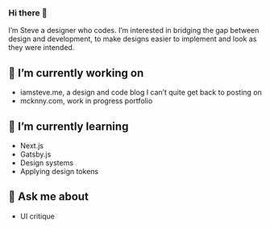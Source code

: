 ### Hi there 👋

I’m Steve a designer who codes. I’m interested in bridging the gap between design and development, to make designs easier to implement and look as they were intended.

## 🔭 I’m currently working on
- iamsteve.me, a design and code blog I can’t quite get back to posting on
- mcknny.com, work in progress portfolio

## 🌱 I’m currently learning
- Next.js
- Gatsby.js
- Design systems
- Applying design tokens

## 💬 Ask me about
- UI critique

<!--
**stevemckinney/stevemckinney** is a ✨ _special_ ✨ repository because its `README.md` (this file) appears on your GitHub profile.

Here are some ideas to get you started:

- 🔭 I’m currently working on ...
- 🌱 I’m currently learning ...
- 👯 I’m looking to collaborate on ...
- 🤔 I’m looking for help with ...
- 💬 Ask me about ...
- 📫 How to reach me: ...
- 😄 Pronouns: ...
- ⚡ Fun fact: ...
-->
